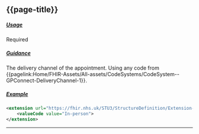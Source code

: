 ## {{page-title}}

<h5><ins>Usage</ins></h5>

<span class="mro-circle required" title="Required"></span> Required

<h5><ins>Guidance</ins></h5>

The delivery channel of the appointment.
Using any code from {{pagelink:Home/FHIR-Assets/All-assets/CodeSystems/CodeSystem--GPConnect-DeliveryChannel-1}}.

<h5><ins>Example</ins></h5>

```xml
<extension url="https://fhir.nhs.uk/STU3/StructureDefinition/Extension-GPConnect-DeliveryChannel-2">
    <valueCode value="In-person">
</extension>
```

---